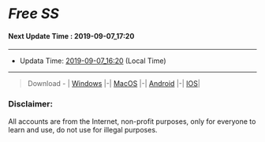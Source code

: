 
# *Free SS*

#### Next Update Time : 2019-09-07_17:20

---
* Updata Time: [2019-09-07_16:20](https://github.com/Geek-007/free-SS/blob/master/2019-09-07_16:20_FreeSS.txt) (Local Time)
---

> Download - | [Windows](https://github.com/shadowsocks/shadowsocks-windows/releases) |-| [MacOS](https://github.com/shadowsocks/shadowsocks-iOS/releases) |-| [Android](https://github.com/shadowsocks/shadowsocks-android/releases) |-| [IOS](https://itunes.apple.com/us/)|

### Disclaimer:
All accounts are from the Internet, non-profit purposes, only for everyone to learn and use, do not use for illegal purposes.
<br>
